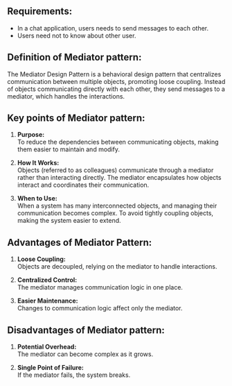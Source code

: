 ## Requirements:

-  In a chat application, users needs to send messages to each other.
-  Users need not to know about other user.

## Definition of Mediator pattern:

The Mediator Design Pattern is a behavioral design pattern that centralizes communication between multiple objects, promoting loose coupling. 
Instead of objects communicating directly with each other, they send messages to a mediator, which handles the interactions.

## Key points of Mediator pattern:

1) **Purpose:** </br>
To reduce the dependencies between communicating objects, making them easier to maintain and modify.

2) **How It Works:** </br>
Objects (referred to as colleagues) communicate through a mediator rather than interacting directly.
The mediator encapsulates how objects interact and coordinates their communication.

3) **When to Use:** </br>
When a system has many interconnected objects, and managing their communication becomes complex.
To avoid tightly coupling objects, making the system easier to extend.

## Advantages of Mediator Pattern:

1) **Loose Coupling:** </br> 
Objects are decoupled, relying on the mediator to handle interactions.

2) **Centralized Control:** </br>
The mediator manages communication logic in one place.

3) **Easier Maintenance:** </br>
Changes to communication logic affect only the mediator.

## Disadvantages of Mediator pattern:

1) **Potential Overhead:** </br> 
The mediator can become complex as it grows.

2) **Single Point of Failure:** </br> 
If the mediator fails, the system breaks.



